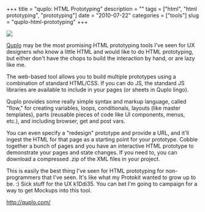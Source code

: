 +++
title = "quplo: HTML Prototyping"
description = ""
tags = ["html", "html prototyping", "prototyping"]
date = "2010-07-22"
categories = ["tools"]
slug = "quplo-html-prototyping"
+++


<div class="tool-screenshot mb1"><a href="http://quplo.com/"><img id="bluga-thumbnail-2674" class="bluga-thumbnail custom" src="/media/bluga/
wt522fa9c2b4a42_custom.jpg"/></a></div><p><a href="http://quplo.com/">Quplo</a> may be the most promising HTML prototyping tools I've seen for UX designers who know a little HTML and would like to do HTML prototyping, but either don't have the chops to build the interaction by hand, or are lazy like me.</p>

<p>The web-based tool allows you to build multiple prototypes using a combination of standard HTML/CSS. If you can do JS, the standard JS libraries are available to include in your pages (or sheets in Quplo lingo).</p>

<p>Quplo provides some really simple syntax and markup language, called &quot;flow,&quot; for creating variables, loops, conditionals, layouts (like master templates), parts (reusable pieces of code like UI components, menus, etc.), and including browser, get and post vars.</p>

<p>You can even specify a &quot;redesign&quot; prototype and provide a URL, and it'll ingest the HTML for that page as a starting point for your prototype. Cobble together a bunch of pages and you have an interactive HTML prototype to demonstrate your pages and state changes. If you need to, you can download a compressed .zip of the XML files in your project.</p>

<p>This is easily the best thing I've seen for HTML prototyping for non-programmers that I've seen. It's like what my Protokit wanted to grow up to be. :) Sick stuff for the UX k1Ddi35. You can bet I'm going to campaign for a way to get Mockups into this tool.</p>

  
<p><a href="http://quplo.com/">http://quplo.com/</a></p>
      
